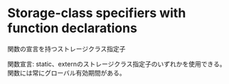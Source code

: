 # Storage-class specifiers with function declarations
関数の宣言を持つストレージクラス指定子

関数宣言:
static、externのストレージクラス指定子のいずれかを使用できる。
関数には常にグローバル有効期間がある。

